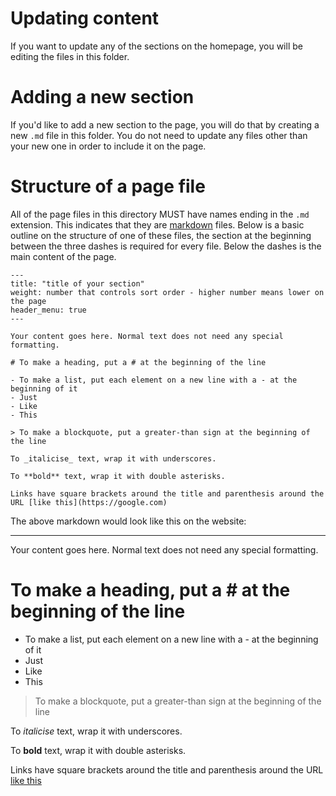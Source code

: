 # Updating content

If you want to update any of the sections on the homepage, you will be
editing the files in this folder.

# Adding a new section

If you'd like to add a new section to the page, you will do that by creating a
new `.md` file in this folder. You do not need to update any files other than
your new one in order to include it on the page.

# Structure of a page file

All of the page files in this directory MUST have names ending in the `.md`
extension. This indicates that they are
[markdown](https://www.markdownguide.org/basic-syntax/) files. Below is a basic
outline on the structure of one of these files, the section at the beginning
between the three dashes is required for every file. Below the dashes is the
main content of the page.

```
---
title: "title of your section"
weight: number that controls sort order - higher number means lower on the page
header_menu: true
---

Your content goes here. Normal text does not need any special formatting.

# To make a heading, put a # at the beginning of the line

- To make a list, put each element on a new line with a - at the beginning of it
- Just
- Like
- This

> To make a blockquote, put a greater-than sign at the beginning of the line

To _italicise_ text, wrap it with underscores.

To **bold** text, wrap it with double asterisks.

Links have square brackets around the title and parenthesis around the URL [like this](https://google.com)
```

The above markdown would look like this on the website:

---

Your content goes here. Normal text does not need any special formatting.

# To make a heading, put a # at the beginning of the line

- To make a list, put each element on a new line with a - at the beginning of it
- Just
- Like
- This

> To make a blockquote, put a greater-than sign at the beginning of the line

To _italicise_ text, wrap it with underscores.

To **bold** text, wrap it with double asterisks.

Links have square brackets around the title and parenthesis around the URL [like this](https://google.com)
